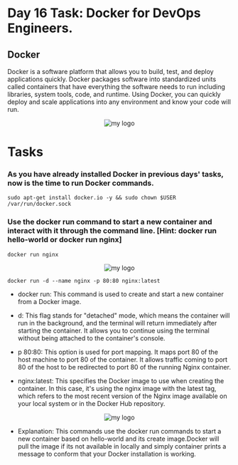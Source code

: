 # Day 16 Task: Docker for DevOps Engineers.

## Docker

Docker is a software platform that allows you to build, test, and deploy applications quickly. Docker packages software into standardized units called containers that have everything the software needs to run including libraries, system tools, code, and runtime. Using Docker, you can quickly deploy and scale applications into any environment and know your code will run.

<div align="center">
  <img src="https://cdn.hashnode.com/res/hashnode/image/upload/v1708310367323/28a2c9c4-1167-4945-bd2b-41cb4ecae363.png" alt="my logo">
</div>

# Tasks

### As you have already installed Docker in previous days' tasks, now is the time to run Docker commands.

`sudo apt-get install docker.io -y && sudo chown $USER /var/run/docker.sock`

### Use the docker run command to start a new container and interact with it through the command line. [Hint: docker run hello-world or docker run nginx]

`docker run nginx`

<div align="center">
  <img src="https://cdn.hashnode.com/res/hashnode/image/upload/v1708435793752/c2987add-48ef-4393-99d5-888e184aebf0.png" alt="my logo">
</div>

`docker run -d --name nginx -p 80:80 nginx:latest`

- docker run: This command is used to create and start a new container from a Docker image.

- d: This flag stands for "detached" mode, which means the container will run in the background, and the terminal will return immediately after starting the container. It allows you to continue using the terminal without being attached to the container's console.

- p 80:80: This option is used for port mapping. It maps port 80 of the host machine to port 80 of the container. It allows traffic coming to port 80 of the host to be redirected to port 80 of the running Nginx container.

- nginx:latest: This specifies the Docker image to use when creating the container. In this case, it's using the nginx image with the latest tag, which refers to the most recent version of the Nginx image available on your local system or in the Docker Hub repository.

<div align="center">
<img src="https://cdn.hashnode.com/res/hashnode/image/upload/v1708436041590/2793af4c-2a29-4339-a2be-e40a1800a87b.png" alt="my logo">
</div>

- Explanation: This commands use the docker run commands to start a new container based on hello-world and its create image.Docker will pull the image if its not available in locally and simply container prints a message to conform that your Docker installation is working.


